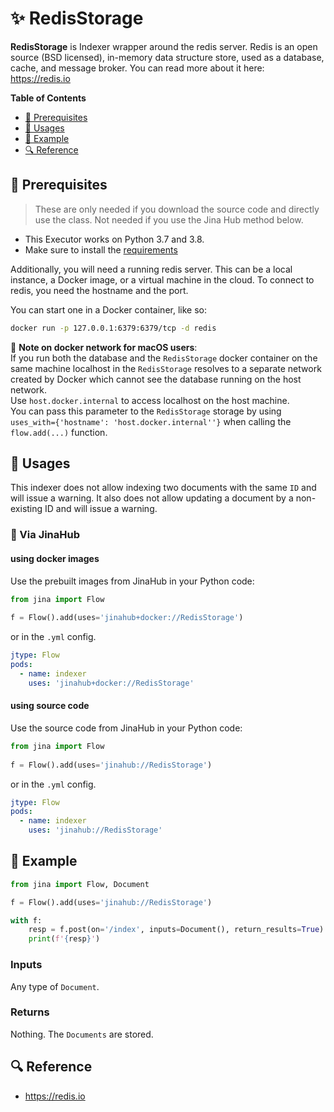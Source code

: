 # ✨ RedisStorage 

**RedisStorage** is Indexer wrapper around the redis server. Redis is an open source (BSD licensed), in-memory data structure store, used as a database, cache, and message broker. You can read more about it here: https://redis.io


**Table of Contents**

- [🌱 Prerequisites](#-prerequisites)
- [🚀 Usages](#-usages)
- [🎉️ Example](#-example)
- [🔍️ Reference](#-reference)


## 🌱 Prerequisites

> These are only needed if you download the source code and directly use the class. Not needed if you use the Jina Hub method below.

- This Executor works on Python 3.7 and 3.8. 
- Make sure to install the [requirements](requirements.txt)

Additionally, you will need a running redis server. This can be a local instance, a Docker image, or a virtual machine in the cloud. To connect to redis, you need the hostname and the port. 

You can start one in a Docker container, like so: 

```bash
docker run -p 127.0.0.1:6379:6379/tcp -d redis
```

📕 **Note on docker network for macOS users**:  
If you run both the database and the `RedisStorage` docker container on the same machine 
localhost in the `RedisStorage` resolves to a separate network created by Docker which cannot see the database running on the host network.  
Use `host.docker.internal` to access localhost on the host machine.  
You can pass this parameter to the `RedisStorage` storage by using `uses_with={'hostname': 'host.docker.internal''}` when
calling the `flow.add(...)` function.

## 🚀 Usages

This indexer does not allow indexing two documents with the same `ID` and will issue a warning. It also does not allow updating a document by a non-existing ID and will issue a warning.

### 🚚 Via JinaHub

#### using docker images
Use the prebuilt images from JinaHub in your Python code: 

```python
from jina import Flow
	
f = Flow().add(uses='jinahub+docker://RedisStorage')
```

or in the `.yml` config.
	
```yaml
jtype: Flow
pods:
  - name: indexer
    uses: 'jinahub+docker://RedisStorage'
```

#### using source code
Use the source code from JinaHub in your Python code:

```python
from jina import Flow
	
f = Flow().add(uses='jinahub://RedisStorage')
```

or in the `.yml` config.

```yaml
jtype: Flow
pods:
  - name: indexer
    uses: 'jinahub://RedisStorage'
```


## 🎉️ Example 


```python
from jina import Flow, Document

f = Flow().add(uses='jinahub://RedisStorage')

with f:
    resp = f.post(on='/index', inputs=Document(), return_results=True)
    print(f'{resp}')
```

### Inputs 

Any type of `Document`.

### Returns

Nothing. The `Documents` are stored.

## 🔍️ Reference

- https://redis.io
